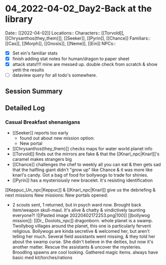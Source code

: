 # 04_2022-04-02_Day2-Back at the library
Date:: [[2022-04-02]]
Locations::
Characters:: [[Torvold]], [[Chrysanthos(they_them)]], [[Seeker]], [[Pyrin]], [[Chance]] 
Familiars:: [[Cas]], [[Morph]], [[Gnosis]], [[Neme]], [[Ein]]
NPCs:: 
 - [x] Set ein's familiar stats
 - [x] finish adding stat notes for human/dragon to paper sheet
 - [x] attack stats!!!! mine are messed up. double check from scratch & show yetti the results
 - [ ] dataview query for all todo's somewhere.

## Session Summary


## Detailed Log
### Casual Breakfast shenanigans
- [[Seeker]] reports too early
	- found out about new mission option:
	- New portal
- [[Chrysanthos(they_them)]] checks maps for water world planet info
- [[Torvold]] finds out the mirrors are fake & that the [[Knarl_npc|Knarl]]'s caramel makes strangers big
- [[Chance]] challenges the chef to weekly all you can eat & then gets sad that the halfling giant didn't "grow up" like Chance & it was more like knarl's candy. Got a bag of food for bollywogs to trade for shinies.
- [[Pyrin]] has a mysterioiusly new bracelet. It's resisting identification

[[Keppuc_Un_npc|Keppuc]] & [[Knarl_npc|Knarl]] give us the debriefing & next missions
New missions:
New portals opened:
- 2 scouts sent, 1 returned, but in psych ward now. Brought back item/weapon skull-maul. It's alive & chatty & vindictively taunting everyone?!
![[Pasted image 20220402172253.png|100]]
[[bollywog mission]]: [[Dr_ Doolots_npc]] dragonborn. whole planet is a swamp. Twollybog villages around the planet, this one is particularly fervent religious. Bollywogs are kinda secretive & welcomed her, but aren't telling her much. Several field assistants went missing, & they told her about the swamp curse. She didn't believe in the deities, but now it's another matter. Rescue the assistants & uncover the mysteries. Broodling spawns are cool looking. 
Gathered magic items. always have basic med kit/torches/rations